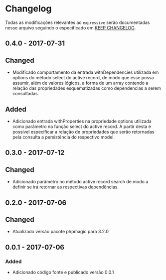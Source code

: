 # Changelog

Todas as modificações relevantes ao  `expressive` serão documentadas nesse arquivo seguindo o especificado em [KEEP CHANGELOG](http://keepachangelog.com/).

## 0.4.0 - 2017-07-31

## Changed
- Modificado comportamento da entrada withDependencies utilizada em options do método select do active record, de modo que esse possa assumir, além 
  de valores lógicos, a forma de um array contendo a relação das propriedades esquematizadas como dependencias a serem consultadas.

## Added
- Adicionado entrada withProperties na propriedade options utilizada como parâmetro na função select do active record. A partir desta
  é possível especificar a relação de propriedades que serão retornadas pela consulta a persistência do respectivo model.

## 0.3.0 - 2017-07-12

## Changed
- Adicionado parâmetro no método active record search de modo a definir se irá retornar as respectivas dependências.

## 0.2.0 - 2017-07-06

## Changed
- Atualizado versão pacote phpmagic para 3.2.0

## 0.0.1 - 2017-07-06

### Added
- Adicionado código fonte e publicado versão 0.0.1
